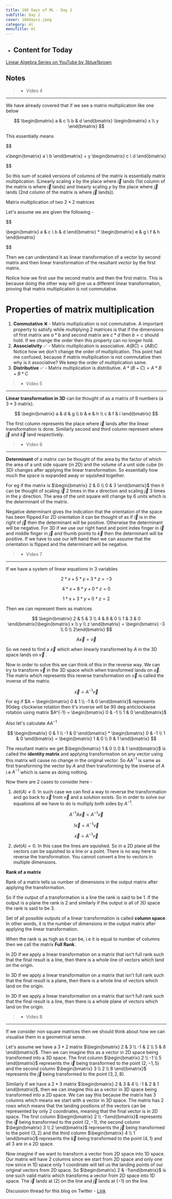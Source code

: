 ```yaml
---
title: 100 Days of ML - Day 2
subTitle: Day 2
cover: 100days1.jpeg
category: ml
menuTitle: ml
---
```


- ## Content for Today

[Linear Algebra Series on YouTube by 3blue1brown](https://www.youtube.com/watch?v=kjBOesZCoqc&index=1&list=PLZHQObOWTQDPD3MizzM2xVFitgF8hE_ab)

## Notes

> - Video 4
---

We have already covered that if we see a matrix multiplication like one below

$$
\begin{bmatrix} a & c \\ b & d \end{bmatrix} \begin{bmatrix} x \\ y \end{bmatrix}
$$

This essentially means

$$

x\begin{bmatrix} a  \\ b  \end{bmatrix} + y \begin{bmatrix} c \\ d \end{bmatrix}

$$

So this sum of scaled versions of columns of the matrix is essentially matrix multiplication. (Linearly scaling $x$ by the place where $\vec{i}$ lands (1st column of the matrix is where $\vec{i}$ lands) and linearly scaling $y$ by the place where $\vec{j}$ lands (2nd column of the matrix is where $\vec{j}$ lands)).

Matrix multiplication of two $2*2$ matrices

<!-- Given two matrices $\begin{bmatrix} a & c \\ b & d \end{bmatrix}$ and $\begin{bmatrix} e & g \\ f & h \end{bmatrix}$ and their multiplication. -->

Let's assume we are given the following - 

$$

\begin{bmatrix} a & c \\ b & d \end{bmatrix} * \begin{bmatrix} e & g \\ f & h \end{bmatrix}

$$

Then we can understand it as linear transformation of a vector by second matrix and then linear transformation of the resultant vector by the first matrix.

Notice how we first use the second matrix and then the first matrix. This is because doing the other way will give us a different linear transformation, proving that matrix multiplication is not commutative.

# Properties of matrix multiplication


1. **Commutative** ❌ - Matrix multiplication is not commutative. A important property to satisfy while multiplying 2 matrices is that if the dimensions of first matrix are $a*b$ and second matrix are $c*d$ then $b=c$ should hold. If we change the order then this property can no longer hold.
2. **Associativity** ✅ - Matrix multiplication is associative. $A(BC) = (AB)C$. Notice how we don't change the order of multiplication. This point had me confused, because if matrix multiplication is not commutative then why is it associative? We keep the order of multiplication same. <!-- 3. To imagine this we can think of it as first applying result of linear transformation of $A*B$ and then transform the resultant with $C$. Which is same as -->
3. **Distributive** ✅ - Matrix multiplication is distributive. $A*(B+C) = A*B + B*C$

> - Video 5
---

**Linear transformation in 3D** can be thought of as a matrix of 9 numbers (a $3*3$ matrix).

$$
\begin{bmatrix} a & d & g \\ b & e & h \\ c & f & i  \end{bmatrix}
$$

The first column represents the place where $\vec{i}$ lands after the linear transformation is done. Similarly second and third column represent where $\vec{j}$ and $\vec{k}$ land respectively.

> - Video 6
---

**Determinant** of a matrix can be thought of the area by the factor of which the area of a unit side square (in 2D) and the volume of a unit side cube (in 3D) changes after applying the linear transformation. So essentially how much the space is expanded away or squished together.

For eg if the matrix is $\begin{bmatrix} 2 & 0 \\ 0 & 3 \end{bmatrix}$ then it can be thought of scaling $\vec{i}$ 2 times in the $x$ direction and scaling $\vec{j}$ 3 times in the $y$ direction. The area of the unit square will change by $6$ units which is the determinant of the matrix.

Negative determinant gives the indication that the orientation of the space has been flipped.For 2D orientation it can be thought of as if $\vec{i}$ is in the right of $\vec{j}$ then the determinant will be positive. Otherwise the determinant will be negative. For 3D if we use our right hand and point index finger in $\vec{i}$ and middle finger in $\vec{j}$ and thumb points to $\vec{k}$ then the determinant will be positive. If we have to use our left hand then we can assume that the orientation is flipped and the determinant will be negative.

> - Video 7
---

If we have a system of linear equations in 3 variables

$$
2*x+5*y+3*z=-3
$$

$$
4*x+8*y+0*z=0
$$

$$
1*x+3*y+0*z=2
$$

Then we can represent them as matrices

$$
\begin{bmatrix} 2 & 5 & 3 \\ 4 & 8 & 0 \\ 1 & 3 & 0 \end{bmatrix}\begin{bmatrix} x \\ y \\ z \end{bmatrix} = \begin{bmatrix} -3 \\ 0 \\ 2\end{bmatrix}
$$

$$
A \vec{x} = \vec{v}
$$

So we need to find a $\vec{x}$ which when linearly transformed by $A$ in the 3D space lands on $\vec{v}$ .

Now in order to solve this we can think of this in the reverse way. We can try to transform $\vec{v}$ in the 3D space which when transformed lands on $\vec{x}$. The matrix which represents this reverse transformation on $\vec{v}$ is called the inverse of the matrix.

$$
\vec{x} = A^{-1}\vec{v}
$$

For eg if $A = \begin{bmatrix} 0 & 1 \\ -1 & 0 \end{bmatrix}$ represents $90\deg$ clockwise rotation then it's inverse will be 90 deg anticlockwise rotation using matrix $A^{-1} = \begin{bmatrix} 0 & -1 \\ 1 & 0 \end{bmatrix}$

Also let's calculate $AA^{-1}$

$$
\begin{bmatrix} 0 & 1 \\ -1 & 0 \end{bmatrix} * \begin{bmatrix} 0 & -1 \\ 1 & 0 \end{bmatrix} = \begin{bmatrix} 1 & 0 \\ 0 & 1 \end{bmatrix}
$$

The resultant matrix we get $\begin{bmatrix} 1 & 0 \\ 0 & 1 \end{bmatrix}$ is called the **identity matrix** and applying transformation on any vector using this matrix will cause no change in the original vector. So $AA^{-1}$ is same as first transforming the vector by $A$ and then transforming by the inverse of $A$ i.e $A^{-1}$ which is same as doing nothing.


Now there are 2 cases to consider here - 

1. $det(A) \neq 0$. <!--which means that after the transformation the space increases and the lines move away.--> In such case we can find a way to reverse the transformation and go back to $\vec{x}$ from $\vec{v}$ and a solution exists. So in order to solve our equations all we have to do is multiply both sides by $A^{-1}$.

$$
A^{-1}A\vec{x} = A^{-1}\vec{v}
$$

$$
I\vec{x} = A^{-1}\vec{v}
$$

$$
\vec{x} = A^{-1}\vec{v}
$$

2. $det(A) = 0$. In this case the lines are squished. So in a 2D plane all the vectors can be squished to a line or a point. There is no way here to reverse the transformation. You cannot convert a line to vectors in multiple dimensions.

**Rank of a matrix**

Rank of a matrix tells us number of dimensions in the output matrix after applying the transformation.

So if the output of a transformation is a line the rank is said to be 1. If the output is a plane the rank is 2 and similarly if the output is all of 3D space the rank is said to be 3.

Set of all possible outputs of a linear transformation is called **column space**. In other words, it is the number of dimensions in the output matrix after applying the linear transformation.

When the rank is as high as it can be, i.e it is equal to number of columns then we call the matrix **Full Rank**.

In 2D if we apply a linear transformation on a matrix that isn't full rank such that the final result is a line, then there is a whole line of vectors which land on the origin.

In 3D if we apply a linear transformation on a matrix that isn't 
full rank such that the final result is a plane, then there is a whole line of vectors which land on the origin.

In 3D if we apply a linear transformation on a matrix that isn't full rank such that the final result is a line, then there is a whole plane of vectors which land on the origin. 

<!-- This set of vectors is called the Null Space or the Kernel of the matrix. -->

> - Video 8
---

If we consider non square matrices then we should think about how we can visualise them in a geometrical sense.

Let's assume we have a $3*2$ matrix $\begin{bmatrix} 2 & 3 \\ -1 & 2 \\ 5 & 8 \end{bmatrix}$. Then we can imagine this as a vector in 2D space being transformed into a 3D space. The first column $\begin{bmatrix} 2 \\ -1 \\ 5 \end{bmatrix}$ represents the $\vec{i}$ being transformed to the point $(2,-1,5)$ and the second column $\begin{bmatrix} 3 \\ 2 \\ 8 \end{bmatrix}$ represents the $\vec{j}$ being transformed to the point $(3,2,8)$. 

Similarly if we have a $2*3$ matrix $\begin{bmatrix} 2 & 3 & 4 \\ -1 & 2 & 1 \end{bmatrix}$, then we can imagine this as a vector in 3D space being transformed into a 2D space. We can say this because the matrix has 3 columns which means we start with a vector in 3D space. The matrix has 2 rows which means that the landing positions of the vectors can be represented by only 2 coordinates, meaning that the final vector is in 2D space. The first column $\begin{bmatrix} 2 \\ -1\end{bmatrix}$ represents the $\vec{i}$ being transformed to the point $(2,-1)$, the second column $\begin{bmatrix} 3 \\ 2 \end{bmatrix}$ represents the $\vec{j}$ being transformed to the point $(3,2)$ and the third column $\begin{bmatrix} 4 \\ 1 \end{bmatrix}$ represents the $\vec{k}$ being transformed to the point $(4,1)$ and all 3 are in a 2D space.

Now imagine if we want to transform a vector from 2D space into 1D space. Our matrix will have 2 columns since we start from 2D space and only one row since in 1D space only 1 coordinate will tell us the landing points of our original vectors from 2D space. So $\begin{bmatrix} 2 & -1\end{bmatrix}$ is one such valid matrix which transforms a vector from 2D space into 1D space. The $\vec{i}$ lands at $(2)$ on the line and $\vec{j}$ lands at $(-1)$ on the line.

<!-- > - Video 9
--- -->

Discussion thread for this blog on Twitter - [Link](https://twitter.com/harshk2301/status/1132572043805773825?s=20)



